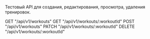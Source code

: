 Тестовый API для создания, редактирования, просмотра, удаления тренировок.

GET "/api/v1/workouts"
GET "/api/v1/workouts/:workoutId"
POST "/api/v1/workouts"
PATCH "/api/v1/workouts/:workoutId"
DELETE "/api/v1/workouts/:workoutId"